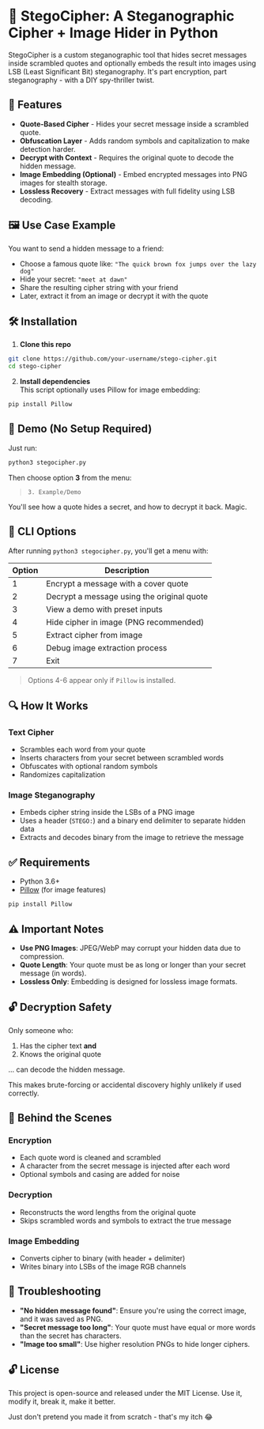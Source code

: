 # 🔐 StegoCipher: A Steganographic Cipher + Image Hider in Python

StegoCipher is a custom steganographic tool that hides secret messages inside scrambled quotes and optionally embeds the result into images using LSB (Least Significant Bit) steganography. It's part encryption, part steganography - with a DIY spy-thriller twist.

## 🚀 Features

- **Quote-Based Cipher** - Hides your secret message inside a scrambled quote.
- **Obfuscation Layer** - Adds random symbols and capitalization to make detection harder.
- **Decrypt with Context** - Requires the original quote to decode the hidden message.
- **Image Embedding (Optional)** - Embed encrypted messages into PNG images for stealth storage.
- **Lossless Recovery** - Extract messages with full fidelity using LSB decoding.

## 🖼️ Use Case Example

You want to send a hidden message to a friend:

- Choose a famous quote like: `"The quick brown fox jumps over the lazy dog"`
- Hide your secret: `"meet at dawn"`
- Share the resulting cipher string with your friend
- Later, extract it from an image or decrypt it with the quote

## 🛠️ Installation

1. **Clone this repo**
    
```bash
git clone https://github.com/your-username/stego-cipher.git
cd stego-cipher
```

2. **Install dependencies**  
This script optionally uses Pillow for image embedding:
```bash
pip install Pillow
```

## 🧪 Demo (No Setup Required)

Just run:

```bash
python3 stegocipher.py
```

Then choose option **3** from the menu:

> `3. Example/Demo`

You'll see how a quote hides a secret, and how to decrypt it back. Magic.

## 📜 CLI Options

After running `python3 stegocipher.py`, you'll get a menu with:

| Option | Description | 
| ---- | ----  |
| 1 | Encrypt a message with a cover quote | 
| 2 | Decrypt a message using the original quote | 
| 3 | View a demo with preset inputs | 
| 4 | Hide cipher in image (PNG recommended) | 
| 5 | Extract cipher from image | 
| 6 | Debug image extraction process | 
| 7 | Exit | 

> Options 4-6 appear only if `Pillow` is installed.

## 🔍 How It Works

### Text Cipher

- Scrambles each word from your quote
- Inserts characters from your secret between scrambled words
- Obfuscates with optional random symbols
- Randomizes capitalization

### Image Steganography

- Embeds cipher string inside the LSBs of a PNG image
- Uses a header (`STEGO:`) and a binary end delimiter to separate hidden data
- Extracts and decodes binary from the image to retrieve the message

## ✅ Requirements

- Python 3.6+
- [Pillow](https://pypi.org/project/Pillow/) (for image features)

```bash
pip install Pillow
```

## ⚠️ Important Notes

- **Use PNG Images**: JPEG/WebP may corrupt your hidden data due to compression.
- **Quote Length**: Your quote must be as long or longer than your secret message (in words).
- **Lossless Only**: Embedding is designed for lossless image formats.

## 🔓 Decryption Safety

Only someone who:

1. Has the cipher text **and**
2. Knows the original quote

... can decode the hidden message.

This makes brute-forcing or accidental discovery highly unlikely if used correctly.

## 🧠 Behind the Scenes

### Encryption

- Each quote word is cleaned and scrambled
- A character from the secret message is injected after each word
- Optional symbols and casing are added for noise

### Decryption

- Reconstructs the word lengths from the original quote
- Skips scrambled words and symbols to extract the true message

### Image Embedding

- Converts cipher to binary (with header + delimiter)
- Writes binary into LSBs of the image RGB channels

## 🐛 Troubleshooting

- **"No hidden message found"**: Ensure you're using the correct image, and it was saved as PNG.
- **"Secret message too long"**: Your quote must have equal or more words than the secret has characters.
- **"Image too small"**: Use higher resolution PNGs to hide longer ciphers.

## 🔓 License

This project is open-source and released under the MIT License. Use it, modify it, break it, make it better.

Just don't pretend you made it from scratch - that's my itch 😂
